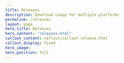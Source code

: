 ```yaml
---
title: Releases
description: Download Leapp for multiple platforms
permalink: /releases
layout: page
hero_title: Releases
hero_content: "releases.html"
callout_content: callout/callout-release.html
callout_display: fixed
hero_image: 
hero_position: full
---
```

